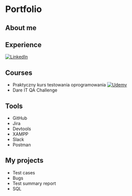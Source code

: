 # Portfolio
## About me




## Experience
[![LinkedIn](https://img.shields.io/badge/linkedin-%230077B5.svg?style=for-the-badge&logo=linkedin&logoColor=white)](https://www.linkedin.com/in/aleksandra-hernik-3403311aa/)

## Courses
- Praktyczny kurs testowania oprogramowania [![Udemy](https://img.shields.io/badge/Udemy-A435F0?style=for-the-badge&logo=Udemy&logoColor=white)](https://www.udemy.com/course/praktyczny-kurs-testowania-oprogramowania/)
- Dare IT QA Challenge
## Tools
- GitHub
- Jira
- Devtools
- XAMPP
- Slack
- Postman

## My projects
- Test cases
- Bugs
- Test summary report
- SQL
